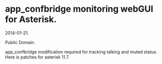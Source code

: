 app_confbridge monitoring webGUI for Asterisk.
==============================================

2014-01-21. 

Public Domain. 

app_confbridge modification required for tracking talking and muted status.
Here is patches for asterisk 11.7.


